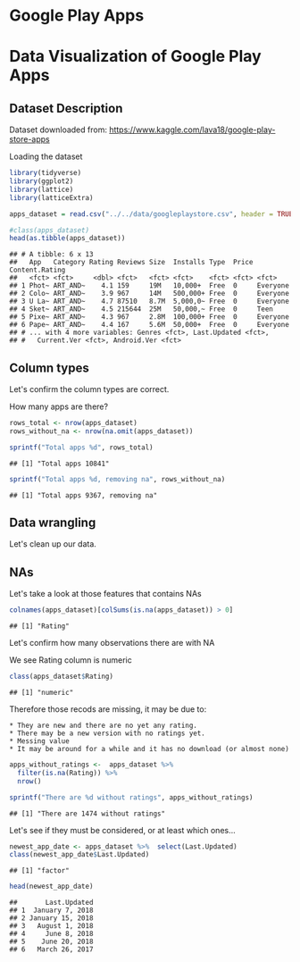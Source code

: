 Google Play Apps
================

Data Visualization of Google Play Apps
======================================

Dataset Description
-------------------

Dataset downloaded from: <https://www.kaggle.com/lava18/google-play-store-apps>

Loading the dataset

``` r
library(tidyverse)
library(ggplot2)
library(lattice)
library(latticeExtra)

apps_dataset = read.csv("../../data/googleplaystore.csv", header = TRUE, sep = ",")

#class(apps_dataset)
head(as.tibble(apps_dataset))
```

    ## # A tibble: 6 x 13
    ##   App   Category Rating Reviews Size  Installs Type  Price Content.Rating
    ##   <fct> <fct>     <dbl> <fct>   <fct> <fct>    <fct> <fct> <fct>         
    ## 1 Phot~ ART_AND~    4.1 159     19M   10,000+  Free  0     Everyone      
    ## 2 Colo~ ART_AND~    3.9 967     14M   500,000+ Free  0     Everyone      
    ## 3 U La~ ART_AND~    4.7 87510   8.7M  5,000,0~ Free  0     Everyone      
    ## 4 Sket~ ART_AND~    4.5 215644  25M   50,000,~ Free  0     Teen          
    ## 5 Pixe~ ART_AND~    4.3 967     2.8M  100,000+ Free  0     Everyone      
    ## 6 Pape~ ART_AND~    4.4 167     5.6M  50,000+  Free  0     Everyone      
    ## # ... with 4 more variables: Genres <fct>, Last.Updated <fct>,
    ## #   Current.Ver <fct>, Android.Ver <fct>

Column types
------------

Let's confirm the column types are correct.

How many apps are there?

``` r
rows_total <- nrow(apps_dataset)
rows_without_na <- nrow(na.omit(apps_dataset))

sprintf("Total apps %d", rows_total)
```

    ## [1] "Total apps 10841"

``` r
sprintf("Total apps %d, removing na", rows_without_na)
```

    ## [1] "Total apps 9367, removing na"

Data wrangling
--------------

Let's clean up our data.

NAs
---

Let's take a look at those features that contains NAs

``` r
colnames(apps_dataset)[colSums(is.na(apps_dataset)) > 0]
```

    ## [1] "Rating"

Let's confirm how many observations there are with NA

We see Rating column is numeric

``` r
class(apps_dataset$Rating)
```

    ## [1] "numeric"

Therefore those recods are missing, it may be due to:

    * They are new and there are no yet any rating.
    * There may be a new version with no ratings yet.
    * Messing value
    * It may be around for a while and it has no download (or almost none)

``` r
apps_without_ratings <-  apps_dataset %>% 
  filter(is.na(Rating)) %>%
  nrow()

sprintf("There are %d without ratings", apps_without_ratings)
```

    ## [1] "There are 1474 without ratings"

Let's see if they must be considered, or at least which ones...

``` r
newest_app_date <- apps_dataset %>%  select(Last.Updated) 
class(newest_app_date$Last.Updated)
```

    ## [1] "factor"

``` r
head(newest_app_date)
```

    ##       Last.Updated
    ## 1  January 7, 2018
    ## 2 January 15, 2018
    ## 3   August 1, 2018
    ## 4     June 8, 2018
    ## 5    June 20, 2018
    ## 6   March 26, 2017
